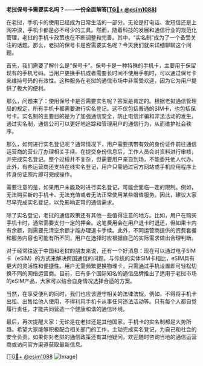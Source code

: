 **老挝保号卡需要实名吗？——一份全面解答[[TG💪+ @esim1088](https://t.me/s/esim1088)]**

在老挝，手机卡的使用已经成为日常生活的一部分。无论是打电话、发短信还是上网冲浪，手机卡都是必不可少的工具。然而，随着科技的发展和通信行业的规范化管理，老挝的手机卡政策也在不断调整和完善。其中，“实名制”成为了一个备受关注的话题。那么，老挝的保号卡是否需要实名呢？今天我们就来详细聊聊这个问题。

首先，我们需要了解什么是“保号卡”。保号卡是一种特殊的手机卡，主要用于保留现有的手机号码。当用户更换手机或者需要长时间不使用手机时，可以通过保号卡来维持号码的有效性。这种服务在老挝的通信市场中非常受欢迎，因为它为用户提供了极大的便利。

那么，问题来了：使用保号卡是否需要实名呢？答案是肯定的。根据老挝通信管理局的规定，所有手机卡都需要进行实名登记。这不仅包括普通的SIM卡，也包括保号卡。实名制的主要目的是为了加强通信安全，防止电信诈骗和非法活动的发生。通过实名制，通信公司可以更好地追踪和管理用户的通信行为，从而维护社会秩序。

那么，如何进行实名登记呢？通常情况下，用户需要携带有效的身份证件前往通信运营商的营业厅办理相关手续。在提交身份信息后，工作人员会对资料进行审核，并完成实名登记。整个过程并不复杂，但需要用户亲自到场，不能委托他人代办。此外，有些运营商还支持在线实名登记，用户只需通过官方网站或手机应用程序上传身份证照片即可完成操作。

需要注意的是，如果用户未能及时进行实名登记，可能会面临一定的限制。例如，无法购买新的手机卡、无法充值或者无法正常使用某些增值服务。因此，建议大家尽早完成实名登记，以免影响正常的通信需求。

除了实名登记，老挝的通信政策还有其他一些值得注意的地方。比如，用户在购买手机卡时，通常需要支付一定的押金。这笔费用会在用户退卡时退还，但如果卡内有余额，则需要先清空余额才能办理退卡手续。此外，不同运营商提供的资费套餐和服务内容也可能有所不同，用户在选择时应根据自己的实际需求做出合理判断。

对于经常往返于中国和老挝的朋友来说，还有一个好消息：现在可以通过电子SIM卡（eSIM）的方式来解决跨国通信的问题。与传统的实体SIM卡相比，eSIM具有更大的灵活性和便捷性。用户无需频繁更换物理卡，只需通过手机设置即可轻松切换不同的网络运营商。目前，已有多个国际知名的通信品牌推出了适用于老挝市场的eSIM产品，大家可以结合自身情况选择合适的方案。

当然，在享受便利的同时，我们也应该遵守相关的法律法规。例如，不得将手机卡出租、出售给他人使用，不得利用手机卡从事任何违法活动等。只有每个人都自觉履行责任，才能共同营造一个健康和谐的通信环境。

最后，再次提醒大家：无论是在老挝还是其他国家，手机卡的实名制都是大势所趋。希望大家能够积极配合相关部门的工作，主动完成实名登记，为自己和社会的安全负责。如果你对老挝的通信政策还有其他疑问，欢迎随时咨询当地的通信运营商或访问官方渠道获取最新信息。

[[TG💪+ @esim1088](https://t.me/s/esim1088) ![Image](https://i.postimg.cc/4NQfJmqS/Snipaste-2025-05-13-00-14-12.png)]